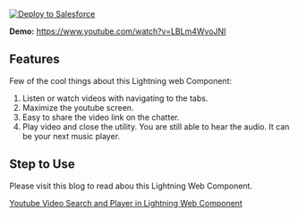 <a href="https://githubsfdeploy.herokuapp.com?owner=TheVishnuKumar&repo=youtube-to-chatter-lightning-web-component">
  <img alt="Deploy to Salesforce"
       src="https://raw.githubusercontent.com/afawcett/githubsfdeploy/master/deploy.png">
</a>

**Demo:** https://www.youtube.com/watch?v=LBLm4WvoJNI

Features
-------------
Few of the cool things about this Lightning web Component:
1. Listen or watch videos with navigating to the tabs.
2. Maximize the youtube screen.
3. Easy to share the video link on the chatter.
4. Play video and close the utility. You are still able to hear the audio. It can be your next music player.


Step to Use
-------------
Please visit this blog to read abou this Lightning Web Component.

<a href="http://www.0to1code.com/youtube-video-search-and-player-in-lightning-web-component/">
Youtube Video Search and Player in Lightning Web Component
</a>

